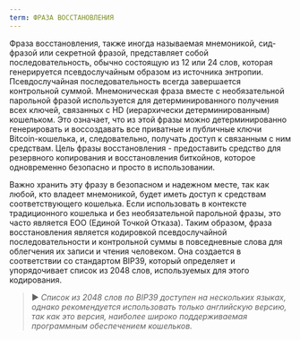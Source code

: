 ```yaml
---
term: ФРАЗА ВОССТАНОВЛЕНИЯ
---
```


Фраза восстановления, также иногда называемая мнемоникой, сид-фразой или секретной фразой, представляет собой последовательность, обычно состоящую из 12 или 24 слов, которая генерируется псевдослучайным образом из источника энтропии. Псевдослучайная последовательность всегда завершается контрольной суммой. Мнемоническая фраза вместе с необязательной парольной фразой используется для детерминированного получения всех ключей, связанных с HD (иерархически детерминированным) кошельком. Это означает, что из этой фразы можно детерминированно генерировать и воссоздавать все приватные и публичные ключи Bitcoin-кошелька, и, следовательно, получать доступ к связанным с ним средствам. Цель фразы восстановления - предоставить средство для резервного копирования и восстановления биткойнов, которое одновременно безопасно и просто в использовании.

Важно хранить эту фразу в безопасном и надежном месте, так как любой, кто владеет мнемоникой, будет иметь доступ к средствам соответствующего кошелька. Если использовать в контексте традиционного кошелька и без необязательной парольной фразы, это часто является ЕОО (Единой Точкой Отказа). Таким образом, фраза восстановления является кодировкой псевдослучайной последовательности и контрольной суммы в повседневные слова для облегчения их записи и чтения человеком. Она создается в соответствии со стандартом BIP39, который определяет и упорядочивает список из 2048 слов, используемых для этого кодирования.

> ► *Список из 2048 слов по BIP39 доступен на нескольких языках, однако рекомендуется использовать только английскую версию, так как это версия, наиболее широко поддерживаемая программным обеспечением кошельков.*